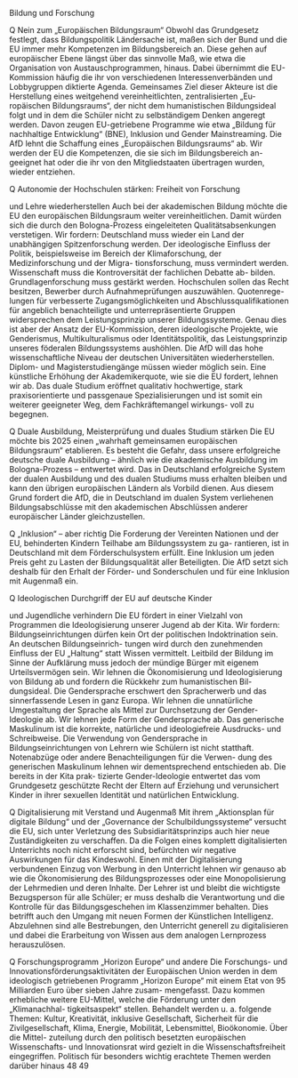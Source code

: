 Bildung und Forschung
 
Q Nein zum „Europäischen Bildungsraum“ 
Obwohl das Grundgesetz festlegt, dass Bildungspolitik Ländersache ist, maßen sich der Bund und die EU 
immer mehr Kompetenzen im Bildungsbereich an. Diese gehen auf europäischer Ebene längst über das 
sinnvolle Maß, wie etwa die Organisation von Austauschprogrammen, hinaus. Dabei übernimmt die EU-
Kommission häufig die ihr von verschiedenen Interessenverbänden und Lobbygruppen diktierte Agenda. 
Gemeinsames Ziel dieser Akteure ist die Herstellung eines weitgehend vereinheitlichten, zentralisierten „Eu-
ropäischen Bildungsraums“, der nicht dem humanistischen Bildungsideal folgt und in dem die Schüler nicht 
zu selbständigem Denken angeregt werden. Davon zeugen EU-getriebene Programme wie etwa „Bildung für 
nachhaltige Entwicklung“ (BNE), Inklusion und Gender Mainstreaming. Die AfD lehnt die Schaffung eines 
„Europäischen Bildungsraums“ ab. Wir werden der EU die Kompetenzen, die sie sich im Bildungsbereich an-
geeignet hat oder die ihr von den Mitgliedstaaten übertragen wurden, wieder entziehen. 
 
Q Autonomie der Hochschulen stärken: Freiheit von Forschung  
 
und Lehre wiederherstellen 
Auch bei der akademischen Bildung möchte die EU den europäischen Bildungsraum weiter vereinheitlichen. 
Damit würden sich die durch den Bologna-Prozess eingeleiteten Qualitätsabsenkungen verstetigen. Wir 
fordern: Deutschland muss wieder ein Land der unabhängigen Spitzenforschung werden. Der ideologische 
Einfluss der Politik, beispielsweise im Bereich der Klimaforschung, der Medizinforschung und der Migra-
tionsforschung, muss vermindert werden. Wissenschaft muss die Kontroversität der fachlichen Debatte ab-
bilden. Grundlagenforschung muss gestärkt werden. 
Hochschulen sollen das Recht besitzen, Bewerber durch Aufnahmeprüfungen auszuwählen. Quotenrege-
lungen für verbesserte Zugangsmöglichkeiten und Abschlussqualifikationen für angeblich benachteiligte und 
unterrepräsentierte Gruppen widersprechen dem Leistungsprinzip unserer Bildungssysteme. Genau dies ist 
aber der Ansatz der EU-Kommission, deren ideologische Projekte, wie Genderismus, Multikulturalismus oder 
Identitätspolitik, das Leistungsprinzip unseres föderalen Bildungssystems aushöhlen. 
Die AfD will das hohe wissenschaftliche Niveau der deutschen Universitäten wiederherstellen. Diplom- und 
Magisterstudiengänge müssen wieder möglich sein. Eine künstliche Erhöhung der Akademikerquote, wie sie 
die EU fordert, lehnen wir ab. Das duale Studium eröffnet qualitativ hochwertige, stark praxisorientierte und 
passgenaue Spezialisierungen und ist somit ein weiterer geeigneter Weg, dem Fachkräftemangel wirkungs-
voll zu begegnen. 
 
Q Duale Ausbildung, Meisterprüfung und duales Studium stärken 
Die EU möchte bis 2025 einen „wahrhaft gemeinsamen europäischen Bildungsraum“ etablieren. Es besteht 
die Gefahr, dass unsere erfolgreiche deutsche duale Ausbildung – ähnlich wie die akademische Ausbildung 
im Bologna-Prozess – entwertet wird. Das in Deutschland erfolgreiche System der dualen Ausbildung und des 
dualen Studiums muss erhalten bleiben und kann den übrigen europäischen Ländern als Vorbild dienen. Aus 
diesem Grund fordert die AfD, die in Deutschland im dualen System verliehenen Bildungsabschlüsse mit den 
akademischen Abschlüssen anderer europäischer Länder gleichzustellen.  
 
Q „Inklusion“ – aber richtig 
Die Forderung der Vereinten Nationen und der EU, behinderten Kindern Teilhabe am Bildungssystem zu ga-
rantieren, ist in Deutschland mit dem Förderschulsystem erfüllt. Eine Inklusion um jeden Preis geht zu Lasten 
der Bildungsqualität aller Beteiligten. Die AfD setzt sich deshalb für den Erhalt der Förder- und Sonderschulen 
und für eine Inklusion mit Augenmaß ein.
 
 
Q Ideologischen Durchgriff der EU auf deutsche Kinder  
 
und Jugendliche verhindern 
Die EU fördert in einer Vielzahl von Programmen die Ideologisierung unserer Jugend ab der Kita. Wir fordern: 
Bildungseinrichtungen dürfen kein Ort der politischen Indoktrination sein. An deutschen Bildungseinrich-
tungen wird durch den zunehmenden Einfluss der EU „Haltung“ statt Wissen vermittelt. Leitbild der Bildung 
im Sinne der Aufklärung muss jedoch der mündige Bürger mit eigenem Urteilsvermögen sein. Wir lehnen 
die Ökonomisierung und Ideologisierung von Bildung ab und fordern die Rückkehr zum humanistischen Bil-
dungsideal. Die Gendersprache erschwert den Spracherwerb und das sinnerfassende Lesen in ganz Europa. 
Wir lehnen die unnatürliche Umgestaltung der Sprache als Mittel zur Durchsetzung der Gender-Ideologie 
ab. Wir lehnen jede Form der Gendersprache ab. Das generische Maskulinum ist die korrekte, natürliche und 
ideologiefreie Ausdrucks- und Schreibweise. Die Verwendung von Gendersprache in Bildungseinrichtungen 
von Lehrern wie Schülern ist nicht statthaft. Notenabzüge oder andere Benachteiligungen für die Verwen-
dung des generischen Maskulinum lehnen wir dementsprechend entschieden ab. Die bereits in der Kita prak-
tizierte Gender-Ideologie entwertet das vom Grundgesetz geschützte Recht der Eltern auf Erziehung und 
verunsichert Kinder in ihrer sexuellen Identität und natürlichen Entwicklung. 
 
Q Digitalisierung mit Verstand und Augenmaß 
Mit ihrem „Aktionsplan für digitale Bildung“ und der „Governance der Schulbildungssysteme“ versucht die EU, 
sich unter Verletzung des Subsidiaritätsprinzips auch hier neue Zuständigkeiten zu verschaffen. Da die Folgen 
eines komplett digitalisierten Unterrichts noch nicht erforscht sind, befürchten wir negative Auswirkungen 
für das Kindeswohl. Einen mit der Digitalisierung verbundenen Einzug von Werbung in den Unterricht lehnen 
wir genauso ab wie die Ökonomisierung des Bildungsprozesses oder eine Monopolisierung der Lehrmedien 
und deren Inhalte. 
Der Lehrer ist und bleibt die wichtigste Bezugsperson für alle Schüler; er muss deshalb die Verantwortung 
und die Kontrolle für das Bildungsgeschehen im Klassenzimmer behalten. Dies betrifft auch den Umgang mit 
neuen Formen der Künstlichen Intelligenz. Abzulehnen sind alle Bestrebungen, den Unterricht generell zu 
digitalisieren und dabei die Erarbeitung von Wissen aus dem analogen Lernprozess herauszulösen.
 
Q Forschungsprogramm „Horizon Europe“ und andere
Die Forschungs- und Innovationsförderungsaktivitäten der Europäischen Union werden in dem ideologisch 
getriebenen Programm „Horizon Europe“ mit einem Etat von 95 Milliarden Euro über sieben Jahre zusam-
mengefasst. Dazu kommen erhebliche weitere EU-Mittel, welche die Förderung unter den „Klimanachhal-
tigkeitsaspekt“ stellen. Behandelt werden u. a. folgende Themen: Kultur, Kreativität, inklusive Gesellschaft, 
Sicherheit für die Zivilgesellschaft, Klima, Energie, Mobilität, Lebensmittel, Bioökonomie. Über die Mittel-
zuteilung durch den politisch besetzten europäischen Wissenschafts- und Innovationsrat wird gezielt in die 
Wissenschaftsfreiheit eingegriffen. Politisch für besonders wichtig erachtete Themen werden darüber hinaus 
48
49
